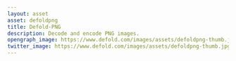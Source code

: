 ```yaml
---
layout: asset
asset: defoldpng
title: Defold-PNG
description: Decode and encode PNG images.
opengraph_image: https://www.defold.com/images/assets/defoldpng-thumb.jpg
twitter_image: https://www.defold.com/images/assets/defoldpng-thumb.jpg
---
```

